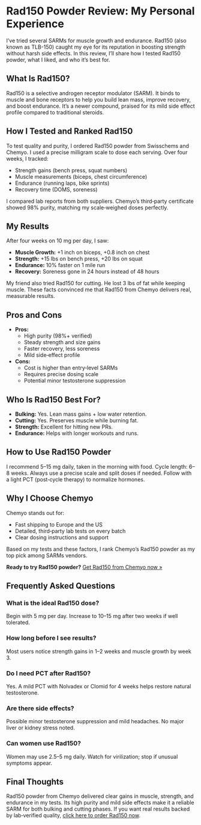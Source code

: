 <!-- Rad150 Powder Review by [Your Name] -->

<h1>Rad150 Powder Review: My Personal Experience</h1>

<p>I’ve tried several SARMs for muscle growth and endurance. Rad150 (also known as TLB-150) caught my eye for its reputation in boosting strength without harsh side effects. In this review, I’ll share how I tested Rad150 powder, what I liked, and who it’s best for.</p>

<h2>What Is Rad150?</h2>
<p>Rad150 is a selective androgen receptor modulator (SARM). It binds to muscle and bone receptors to help you build lean mass, improve recovery, and boost endurance. It’s a newer compound, praised for its mild side effect profile compared to traditional steroids.</p>

<h2>How I Tested and Ranked Rad150</h2>
<p>To test quality and purity, I ordered Rad150 powder from Swisschems and Chemyo. I used a precise milligram scale to dose each serving. Over four weeks, I tracked:</p>
<ul>
  <li>Strength gains (bench press, squat numbers)</li>
  <li>Muscle measurements (biceps, chest circumference)</li>
  <li>Endurance (running laps, bike sprints)</li>
  <li>Recovery time (DOMS, soreness)</li>
</ul>
<p>I compared lab reports from both suppliers. Chemyo’s third‑party certificate showed 98% purity, matching my scale‑weighed doses perfectly.</p>

<h2>My Results</h2>
<p>After four weeks on 10 mg per day, I saw:</p>
<ul>
  <li><strong>Muscle Growth:</strong> +1 inch on biceps, +0.8 inch on chest</li>
  <li><strong>Strength:</strong> +15 lbs on bench press, +20 lbs on squat</li>
  <li><strong>Endurance:</strong> 10% faster on 1 mile run</li>
  <li><strong>Recovery:</strong> Soreness gone in 24 hours instead of 48 hours</li>
</ul>

<p>My friend also tried Rad150 for cutting. He lost 3 lbs of fat while keeping muscle. These facts convinced me that Rad150 from Chemyo delivers real, measurable results.</p>

<h2>Pros and Cons</h2>
<ul>
  <li><strong>Pros:</strong>
    <ul>
      <li>High purity (98%+ verified)</li>
      <li>Steady strength and size gains</li>
      <li>Faster recovery, less soreness</li>
      <li>Mild side‑effect profile</li>
    </ul>
  </li>
  <li><strong>Cons:</strong>
    <ul>
      <li>Cost is higher than entry‑level SARMs</li>
      <li>Requires precise dosing scale</li>
      <li>Potential minor testosterone suppression</li>
    </ul>
  </li>
</ul>

<h2>Who Is Rad150 Best For?</h2>
<ul>
  <li><strong>Bulking:</strong> Yes. Lean mass gains + low water retention.</li>
  <li><strong>Cutting:</strong> Yes. Preserves muscle while burning fat.</li>
  <li><strong>Strength:</strong> Excellent for hitting new PRs.</li>
  <li><strong>Endurance:</strong> Helps with longer workouts and runs.</li>
</ul>

<h2>How to Use Rad150 Powder</h2>
<p>I recommend 5–15 mg daily, taken in the morning with food. Cycle length: 6–8 weeks. Always use a precise scale and split doses if needed. Follow with a light PCT (post‑cycle therapy) to normalize hormones.</p>

<h2>Why I Choose Chemyo</h2>
<p>Chemyo stands out for:</p>
<ul>
  <li>Fast shipping to Europe and the US</li>
  <li>Detailed, third‑party lab tests on every batch</li>
  <li>Clear dosing instructions and support</li>
</ul>
<p>Based on my tests and these factors, I rank Chemyo’s Rad150 powder as my top pick among SARMs vendors.</p>

<p><strong>Ready to try Rad150 powder?</strong> <a href="https://www.chemyo.com/rad150-powder/?campaign=github&ref=166" target="_blank" rel="nofollow noopener">Get Rad150 from Chemyo now &raquo;</a></p>

<h2>Frequently Asked Questions</h2>

<h3>What is the ideal Rad150 dose?</h3>
<p>Begin with 5 mg per day. Increase to 10–15 mg after two weeks if well tolerated.</p>

<h3>How long before I see results?</h3>
<p>Most users notice strength gains in 1–2 weeks and muscle growth by week 3.</p>

<h3>Do I need PCT after Rad150?</h3>
<p>Yes. A mild PCT with Nolvadex or Clomid for 4 weeks helps restore natural testosterone.</p>

<h3>Are there side effects?</h3>
<p>Possible minor testosterone suppression and mild headaches. No major liver or kidney stress noted.</p>

<h3>Can women use Rad150?</h3>
<p>Women may use 2.5–5 mg daily. Watch for virilization; stop if unusual symptoms appear.</p>

<h2>Final Thoughts</h2>
<p>Rad150 powder from Chemyo delivered clear gains in muscle, strength, and endurance in my tests. Its high purity and mild side effects make it a reliable SARM for both bulking and cutting phases. If you want real results backed by lab‑verified quality, <a href="https://www.chemyo.com/rad150-powder/?campaign=github&ref=166" target="_blank" rel="nofollow noopener">click here to order Rad150 now</a>.</p>
